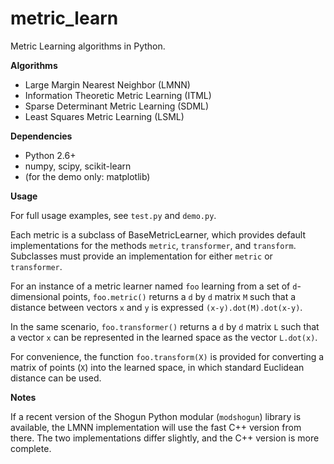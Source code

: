 # metric_learn

Metric Learning algorithms in Python.

**Algorithms**

 * Large Margin Nearest Neighbor (LMNN)
 * Information Theoretic Metric Learning (ITML)
 * Sparse Determinant Metric Learning (SDML)
 * Least Squares Metric Learning (LSML)

**Dependencies**

 * Python 2.6+
 * numpy, scipy, scikit-learn
 * (for the demo only: matplotlib)

**Usage**

For full usage examples, see `test.py` and `demo.py`.

Each metric is a subclass of BaseMetricLearner, which provides default implementations for the methods
`metric`, `transformer`, and `transform`.
Subclasses must provide an implementation for either `metric` or `transformer`.

For an instance of a metric learner named `foo` learning from a set of `d`-dimensional points,
`foo.metric()` returns a `d` by `d` matrix `M` such that a distance between vectors `x` and `y` is
expressed `(x-y).dot(M).dot(x-y)`.

In the same scenario, `foo.transformer()` returns a `d` by `d` matrix `L` such that a vector `x`
can be represented in the learned space as the vector `L.dot(x)`.

For convenience, the function `foo.transform(X)` is provided for converting a matrix of points (`X`)
into the learned space, in which standard Euclidean distance can be used.

**Notes**

If a recent version of the Shogun Python modular (`modshogun`) library is available,
the LMNN implementation will use the fast C++ version from there.
The two implementations differ slightly, and the C++ version is more complete.
